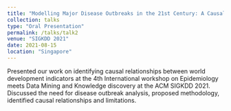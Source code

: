 ```yaml
---
title: "Modelling Major Disease Outbreaks in the 21st Century: A Causal Approach"
collection: talks
type: "Oral Presentation"
permalink: /talks/talk2
venue: "SIGKDD 2021"
date: 2021-08-15
location: "Singapore"
---
```


Presented our work on identifying causal relationships between world development indicators at the 4th International workshop on Epidemiology meets Data Mining and Knowledge discovery at the ACM SIGKDD 2021. Discussed the need for disease outbreak analysis, proposed methodology, identified causal relationships and limitations.
